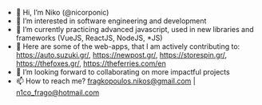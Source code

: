 - 👋 Hi, I’m Niko (@nicorponic)
- 👀 I’m interested in software engineering and development
- 🌱 I’m currently practicing advanced javascript, used in new libraries and frameworks (VueJS, ReactJS, NodeJS, *JS)
- 💼 Here are some of the web-apps, that I am actively contributing to: https://auto.suzuki.gr/,  https://newpost.gr/,  https://storespin.gr/,
      https://thefoxes.gr/, https://theferries.com/en
- 💞️ I’m looking forward to collaborating on more impactful projects
- 📫 How to reach me? fragkopoulos.nikos@gmail.com | n1co_frago@hotmail.com

<!---
nicorponic/nicorponic is a ✨ special ✨ repository because its `README.md` (this file) appears on your GitHub profile.
You can click the Preview link to take a look at your changes.
--->
